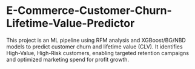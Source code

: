 # E-Commerce-Customer-Churn-Lifetime-Value-Predictor
This project is an ML pipeline using RFM analysis and XGBoost/BG/NBD models to predict customer churn and lifetime value (CLV). It identifies High-Value, High-Risk customers, enabling targeted retention campaigns and optimized marketing spend for profit growth.
